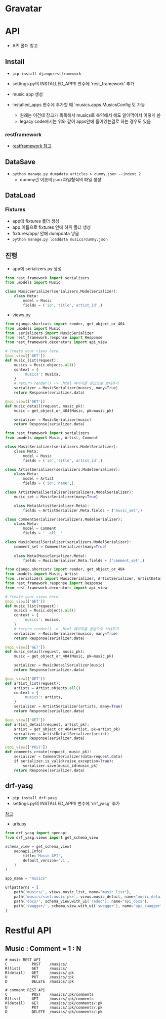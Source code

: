 # Gravatar



# API

* API 폴더 참고

## Install

* `pip install djangorestframework`

* settings.py의 INSTALLED_APPS 변수에 'rest_framework' 추가
* music app 생성
* installed_apps 변수에 추가할 때 'musics.apps.MusicsConfig 도 가능
  * 원래는 이건데 장고가 똑똑해서 musics로 축약해서 해도 알아먹어서 이렇게 씀
  * legacy code에서는 위와 같이 apps안에 들어있는걸로 하는 경우도 있음

### restframework

* [restframework 참고](https://www.django-rest-framework.org/)

## DataSave

* `python manage.py dumpdata articles > dummy.json --indent 2`
  * dummy란 이름의 json 파일형식의 파일 생성

## DataLoad

### Fixtures

* app에 fixtures 폴더 생성
* app 이름으로 fixtures 안에 하위 폴더 생성
* fixtures/app/ 안에 dumpdata 넣음
* `python manage.py loaddata musics/dummy.json`

## 진행

* app에 serializers.py 생성

```python
from rest_framework import serializers
from .models import Music

class MusicSerializer(serializers.ModelSerializer):
    class Meta:
        model = Music
        fields = ('id','title','artist_id',)
```

* views.py

```python
from django.shortcuts import render, get_object_or_404
from .models import Music
from .serializers import MusicSerializer
from rest_framework.response import Response
from rest_framework.decorators import api_view

# Create your views here.
@api_view(['GET'])
def music_list(request):
    musics = Music.objects.all()
    context = {
        'musics': musics,
    }
    # return render() -> .html 페이지를 응답으로 보내주기
    serializer = MusicSerializer(musics, many=True)
    return Response(serializer.data)

@api_view(['GET'])
def music_detail(request, music_pk):
    music = get_object_or_404(Music, pk=music_pk)

    serializer = MusicSerializer(music)
    return Response(serializer.data)
```

```python
from rest_framework import serializers
from .models import Music, Artist, Comment

class MusicSerializer(serializers.ModelSerializer):
    class Meta:
        model = Music
        fields = ('id','title','artist_id',)

class ArtistSerializer(serializers.ModelSerializer):
    class Meta:
        model = Artist
        fields = ('id','name',)

class ArtistDetailSerializer(serializers.ModelSerializer):
    music_set = MusicSerializer(many=True)

    class Meta(ArtistSerializer.Meta):
        fields = ArtistSerializer.Meta.fields + ('music_set',)

class CommentSerializer(serializers.ModelSerializer):
    class Meta:
        model = Comment
        fields = '__all__'

class MusicDetailSerializer(serializers.ModelSerializer):
    comment_set = CommentSerializer(many=True)
    
    class Meta(MusicSerializer.Meta):
        fields = MusicSerializer.Meta.fields + ('comment_set',)
```

```python
from django.shortcuts import render, get_object_or_404
from .models import Music, Artist
from .serializers import MusicSerializer, ArtistSerializer, ArtistDetailSerializer, CommentSerializer, MusicDetailSerializer
from rest_framework.response import Response
from rest_framework.decorators import api_view

# Create your views here.
@api_view(['GET'])
def music_list(request):
    musics = Music.objects.all()
    context = {
        'musics': musics,
    }
    # return render() -> .html 페이지를 응답으로 보내주기
    serializer = MusicSerializer(musics, many=True)
    return Response(serializer.data)

@api_view(['GET'])
def music_detail(request, music_pk):
    music = get_object_or_404(Music, pk=music_pk)

    serializer = MusicDetailSerializer(music)
    return Response(serializer.data)

@api_view(['GET'])
def artist_list(request):
    artists = Artist.objects.all()
    context = {
        'musics': artists,
    }
    serializer = ArtistSerializer(artists, many=True)
    return Response(serializer.data)

@api_view(['GET'])
def artist_detail(request, artist_pk):
    artist = get_object_or_404(Artist, pk=artist_pk)
    serializer = ArtistDetailSerializer(artist)
    return Response(serializer.data)

@api_view(['POST'])
def comments_create(request, music_pk):
    serializer = CommentSerializer(data=request.data)
    if serializer.is_valid(raise_exception=True):
        serializer.save(music_id=music_pk)
    return Response(serializer.data)
```



## drf-yasg

* `pip install drf-yasg`
* settings.py의 INSTALLED_APPS 변수에 'drf_yasg' 추가

[참고](https://github.com/axnsan12/drf-yasg)

* urls.py

```python
from drf_yasg import openapi
from drf_yasg.views import get_schema_view
```

```python
schema_view = get_schema_view(
    oepnapi.Info(
        title='Music API',
        default_version='v1',
    )
)

app_name = "musics"

urlpatterns = [
    path('musics/', views.music_list, name="music_list"),
    path('musics/<int:music_pk>', views.music_detail, name="music_detail"),
    path('docs/', schema_view.with_ui('redoc'), name="api_docs"),
    path('swagger/', schema_view.with_ui('swagger'), name="api_swagger"),
]
```



# Restful API

## Music : Comment = 1 : N

```
# music REST API
C			POST	/musics/
R(list)		GET		/musics/
R(detail)	GET		/musics/:pk
U			PUT		/musics/:pk
D			DELETE	/musics/:pk
```

```
# comment REST API
C			POST	/musics/:pk/comments
R(list)		GET		/musics/:pk/comments
R(detail)	GET		/musics/:pk/comments/:pk
U			PUT		/musics/:pk/comments/:pk
D			DELETE	/musics/:pk/comments/:pk
```


